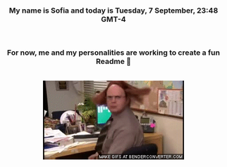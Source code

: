 


<div align="center">
<h3 >My name is Sofia and today is Tuesday, 7 September, 23:48 GMT-4</h3><br>
<h3 >For now, me and my personalities are working to create a fun Readme 👋
</h3><br>
<img src='img/dwight.gif' alt='working...'/>
</div>
